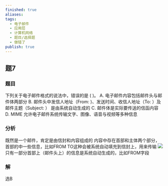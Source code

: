 ```yaml
---
finished: true
aliases: 
tags:
  - 电子邮件
  - 应用层
  - 计算机网络
  - 题目/选择题
  - 做错了
publish: true
---
```

## 题7
### 题目
下列关于电子邮件格式的说法中，错误的是 ( )。
A. 电子邮件内容包括邮件头与邮件体两部分
B. 邮件头中发信人地址（From: )、发送时间、收信人地址（To: ）及邮件主题（Subject: ） 是由系统自动生成的
C. 邮件体是实际要传送的信函内容
D. MIME 允许电子邮件系统传输文字、图像、语音与视频等多种信息
### 分析
既然是一个邮件，肯定是由信封和内容组成的
内容中存在首部和主体两个部分，首部的中一些信息，比如FROM TO这种会被系统自动填充到信封上，用来传输
![](https://img.hwenyi.tech/202409031537957.webp)
只有一部分首部上（邮件头上）的信息是系统自动生成的，比如FROM字段
### 解
选B
